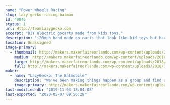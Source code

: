 ```yaml
---
name: "Power Wheels Racing"
slug: lazy-gecko-racing-batman
id: 40846
status: 1
url: Http://Teamlazygecko.com
excerpt: "DIY electric gocarts made from kids toys."
description: "~20mph hand made go carts that look like kid toys but have modern car tech inside. Come chat with a racer inbetween races and get to know what it takes to race."
location: Unassigned
image-primary:
  - thumbnail: http://makers.makerfaireorlando.com/wp-content/uploads/2018/10/batman3-150x150.jpg
    medium: http://makers.makerfaireorlando.com/wp-content/uploads/2018/10/batman3-300x200.jpg
    large: http://makers.makerfaireorlando.com/wp-content/uploads/2018/10/batman3.jpg
    full: http://makers.makerfaireorlando.com/wp-content/uploads/2018/10/batman3.jpg
maker:
  - name: "LazyGecko: The Batmobile"
    description: "We've been making things happen as a group and find a way to continue as our members spread out across the country."
    image-primary: http://makers.makerfaireorlando.com/wp-content/uploads/2018/10/batman4.jpg
last-modified-db: "2019-11-03 18:04:08"
last-exported: "2020-05-07 09:56:28"
---
```

